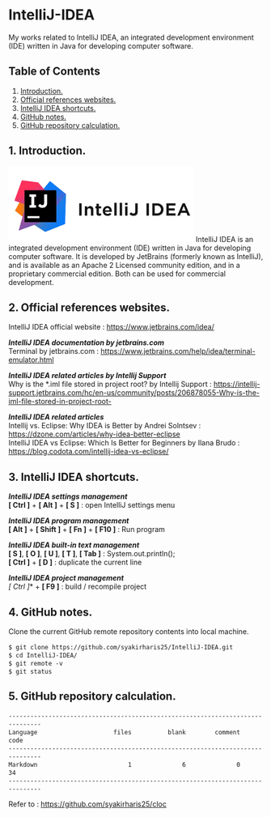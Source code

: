 # IntelliJ-IDEA
My works related to IntelliJ IDEA, an integrated development environment (IDE) written in Java for developing computer software.

## Table of Contents
1. [Introduction.](#introduction)
2. [Official references websites.](#references)
3. [IntelliJ IDEA shortcuts.](#shortcuts)
4. [GitHub notes.](#github)
5. [GitHub repository calculation.](#calculation)

<a name="introduction"></a>
## 1. Introduction.
<img src="IntelliJ.png" height="150">
IntelliJ IDEA is an integrated development environment (IDE) written in Java for developing computer software. It is developed by JetBrains (formerly known as IntelliJ), and is available as an Apache 2 Licensed community edition, and in a proprietary commercial edition. Both can be used for commercial development.

<a name="references"></a>
## 2. Official references websites.
IntelliJ IDEA official website : https://www.jetbrains.com/idea/ <br />

**_IntelliJ IDEA documentation by jetbrains.com_** <br />
Terminal by jetbrains.com : https://www.jetbrains.com/help/idea/terminal-emulator.html <br />

**_IntelliJ IDEA related articles by Intellij Support_** <br />
Why is the *.iml file stored in project root? by Intellij Support : https://intellij-support.jetbrains.com/hc/en-us/community/posts/206878055-Why-is-the-iml-file-stored-in-project-root- <br />

**_IntelliJ IDEA related articles_** <br />
Intellij vs. Eclipse: Why IDEA is Better by Andrei Solntsev : https://dzone.com/articles/why-idea-better-eclipse <br />
IntelliJ IDEA vs Eclipse: Which Is Better for Beginners by Ilana Brudo : https://blog.codota.com/intellij-idea-vs-eclipse/ <br />

<a name="shortcuts"></a>
## 3. IntelliJ IDEA shortcuts.

**_IntelliJ IDEA settings management_** <br />
**[ Ctrl ]** + **[ Alt ]** + **[ S ]** : open IntelliJ settings menu

**_IntelliJ IDEA program management_** <br />
**[ Alt ]** + **[ Shift ]** + **[ Fn ]** + **[ F10 ]** : Run program <br />

**_IntelliJ IDEA built-in text management_** <br />
**[ S ]**, **[ O ]**, **[ U ]**, **[ T ]**, **[ Tab ]** : System.out.println(); <br />
**[ Ctrl ]** + **[ D ]** : duplicate the current line <br />

**_IntelliJ IDEA project management_** <br />
*[ Ctrl ]** + **[ F9 ]** : build / recompile project

<a name="github"></a>
## 4. GitHub notes.
Clone the current GitHub remote repository contents into local machine.
```
$ git clone https://github.com/syakirharis25/IntelliJ-IDEA.git
$ cd IntelliJ-IDEA/
$ git remote -v
$ git status
```

<a name="calculation"></a>
## 5. GitHub repository calculation.
```
-------------------------------------------------------------------------------
Language                     files          blank        comment           code
-------------------------------------------------------------------------------
Markdown                         1              6              0             34
-------------------------------------------------------------------------------
```
Refer to : https://github.com/syakirharis25/cloc
